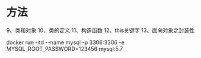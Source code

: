 # 方法

9、类和对象
10、类的定义
11、构造函数
12、this关键字
13、面向对象之封装性

docker run -itd --name mysql -p 3306:3306 -e MYSQL_ROOT_PASSWORD=123456 mysql:5.7